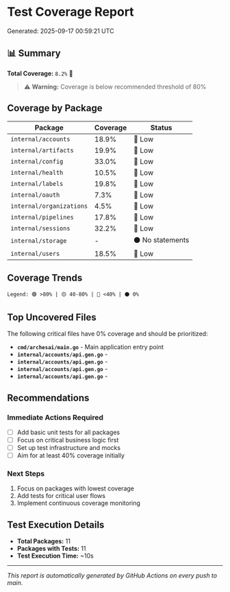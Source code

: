 # Test Coverage Report

Generated: 2025-09-17 00:59:21 UTC

## 📊 Summary

**Total Coverage:** `8.2%` 🔴

> ⚠️ **Warning:** Coverage is below recommended threshold of 80%

## Coverage by Package

| Package | Coverage | Status |
|---------|----------|--------|
| `internal/accounts` | 18.9% | 🔴 Low |
| `internal/artifacts` | 19.9% | 🔴 Low |
| `internal/config` | 33.0% | 🔴 Low |
| `internal/health` | 10.5% | 🔴 Low |
| `internal/labels` | 19.8% | 🔴 Low |
| `internal/oauth` | 7.3% | 🔴 Low |
| `internal/organizations` | 4.5% | 🔴 Low |
| `internal/pipelines` | 17.8% | 🔴 Low |
| `internal/sessions` | 32.2% | 🔴 Low |
| `internal/storage` | - | ⚫ No statements |
| `internal/users` | 18.5% | 🔴 Low |

## Coverage Trends

```
Legend: 🟢 >80% | 🟡 40-80% | 🔴 <40% | ⚫ 0%
```

## Top Uncovered Files

The following critical files have 0% coverage and should be prioritized:

- **`cmd/archesai/main.go`** - Main application entry point
- **`internal/accounts/api.gen.go`** - 
- **`internal/accounts/api.gen.go`** - 
- **`internal/accounts/api.gen.go`** - 
- **`internal/accounts/api.gen.go`** - 

## Recommendations

### Immediate Actions Required
- [ ] Add basic unit tests for all packages
- [ ] Focus on critical business logic first
- [ ] Set up test infrastructure and mocks
- [ ] Aim for at least 40% coverage initially

### Next Steps
1. Focus on packages with lowest coverage
2. Add tests for critical user flows
3. Implement continuous coverage monitoring

## Test Execution Details

- **Total Packages:** 11
- **Packages with Tests:** 11
- **Test Execution Time:** ~10s

---

*This report is automatically generated by GitHub Actions on every push to main.*
